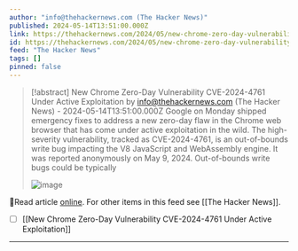 ```yaml
---
author: "info@thehackernews.com (The Hacker News)"
published: 2024-05-14T13:51:00.000Z
link: https://thehackernews.com/2024/05/new-chrome-zero-day-vulnerability-cve.html
id: https://thehackernews.com/2024/05/new-chrome-zero-day-vulnerability-cve.html
feed: "The Hacker News"
tags: []
pinned: false
---
```

> [!abstract] New Chrome Zero-Day Vulnerability CVE-2024-4761 Under Active Exploitation by info@thehackernews.com (The Hacker News) - 2024-05-14T13:51:00.000Z
> Google on Monday shipped emergency fixes to address a new zero-day flaw in the Chrome web browser that has come under active exploitation in the wild. The high-severity vulnerability, tracked as CVE-2024-4761, is an out-of-bounds write bug impacting the V8 JavaScript and WebAssembly engine. It was reported anonymously on May 9, 2024. Out-of-bounds write bugs could be typically
>
> ![image](https://blogger.googleusercontent.com/img/b/R29vZ2xl/AVvXsEibh2nNGZ-2lt1wpR9uYjcE3feawRpDHdC-0unnr9Bfx0E6RMQ1Psb5mtKQQp6fwf91MEEFg5-KGH25MgZBcOUsm-2t1zwLIToKqT-6ayvgBebjkU5WQLZoEosXwsF8YtOfCuPupZK8fFXdjwiOdL-PPAj0TvFJPwekUglRjR_fKgJhewEq6rSQRSFMaUgK/s1600/chrome.jpg)

🔗Read article [online](https://thehackernews.com/2024/05/new-chrome-zero-day-vulnerability-cve.html). For other items in this feed see [[The Hacker News]].

- [ ] [[New Chrome Zero-Day Vulnerability CVE-2024-4761 Under Active Exploitation]]
- - -

